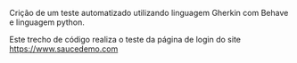 Crição de um teste automatizado utilizando linguagem Gherkin com Behave e linguagem python.

Este trecho de código realiza o teste da página de login do site <https://www.saucedemo.com>
